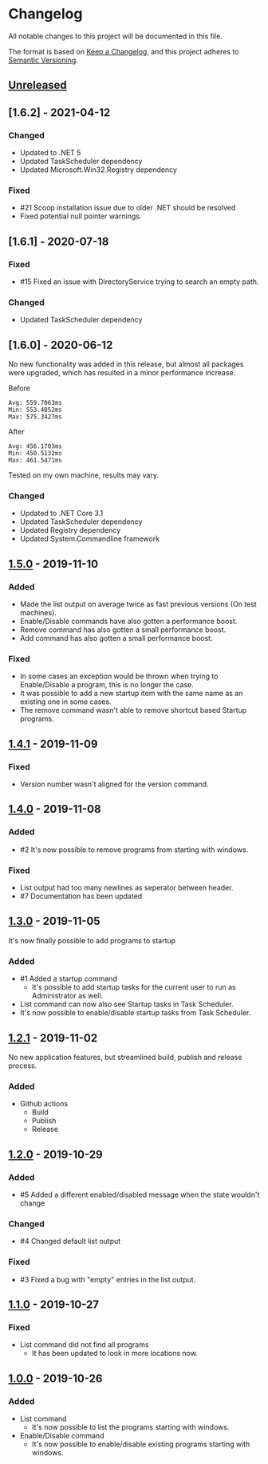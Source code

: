 <!-- markdownlint-disable MD024 -->
# Changelog

All notable changes to this project will be documented in this file.

The format is based on [Keep a Changelog](https://keepachangelog.com/en/1.0.0/),
and this project adheres to [Semantic Versioning](https://semver.org/spec/v2.0.0.html).

## [Unreleased]

## [1.6.2] - 2021-04-12

### Changed

- Updated to .NET 5
- Updated TaskScheduler dependency
- Updated Microsoft.Win32.Registry dependency

### Fixed

- #21 Scoop installation issue due to older .NET should  be resolved
- Fixed potential null pointer warnings.


## [1.6.1] - 2020-07-18

### Fixed

- #15 Fixed an issue with DirectoryService trying to search an empty path.

### Changed

- Updated TaskScheduler dependency

## [1.6.0] -  2020-06-12

No new functionality was added in this release, but almost all packages were upgraded, which has resulted in a minor performance increase.

Before
```
Avg: 559.7063ms
Min: 553.4852ms
Max: 575.3427ms
```

After
```
Avg: 456.1703ms
Min: 450.5132ms
Max: 461.5471ms
```

Tested on my own machine, results may vary.

### Changed
- Updated to .NET Core 3.1
- Updated TaskScheduler dependency
- Updated Registry dependency
- Updated System.Commandline framework

## [1.5.0] - 2019-11-10

### Added

- Made the list output on average twice as fast previous versions (On test machines).
- Enable/Disable commands have also gotten a performance boost.
- Remove command has also gotten a small performance boost.
- Add command has also gotten a small performance boost.

### Fixed

- In some cases an exception would be thrown when trying to Enable/Disable a program, this is no longer the case.
- It was possible to add a new startup item with the same name as an existing one in some cases.
- The remove command wasn't able to remove shortcut based Startup programs.

## [1.4.1] - 2019-11-09

### Fixed

- Version number wasn't aligned for the version command.

## [1.4.0] - 2019-11-08

### Added

- #2 It's now possible to remove programs from starting with windows.

### Fixed

- List output had too many newlines as seperator between header.
- #7 Documentation has been updated

## [1.3.0] - 2019-11-05

It's now finally possible to add programs to startup

### Added

- #1 Added a startup command
  - It's possible to add startup tasks for the current user to run as Administrator as well.
- List command can now also see Startup tasks in Task Scheduler.
- It's now possible to enable/disable startup tasks from Task Scheduler.

## [1.2.1] - 2019-11-02

No new application features, but streamlined build, publish and release process.

### Added

- Github actions
  - Build
  - Publish
  - Release

## [1.2.0] - 2019-10-29

### Added

- #5 Added a different enabled/disabled message when the state wouldn't change

### Changed

- #4 Changed default list output

### Fixed

- #3 Fixed a bug with "empty" entries in the list output.

## [1.1.0] - 2019-10-27

### Fixed

- List command did not find all programs
  - It has been updated to look in more locations now.

## [1.0.0] - 2019-10-26

### Added

- List command
  - It's now possible to list the programs starting with windows.
- Enable/Disable command
  - It's now possible to enable/disable existing programs starting with windows.

[Unreleased]: https://github.com/Faustvii/StartupManager/compare/1.5.0...HEAD
[1.5.0]: https://github.com/Faustvii/StartupManager/compare/1.4.1...1.5.0
[1.4.1]: https://github.com/Faustvii/StartupManager/compare/1.4.0...1.4.1
[1.4.0]: https://github.com/Faustvii/StartupManager/compare/1.3.0...1.4.0
[1.3.0]: https://github.com/Faustvii/StartupManager/compare/1.2.1...1.3.0
[1.2.1]: https://github.com/Faustvii/StartupManager/compare/1.2.0...1.2.1
[1.2.0]: https://github.com/Faustvii/StartupManager/compare/1.1.0...1.2.0
[1.1.0]: https://github.com/Faustvii/StartupManager/compare/1.0.0...1.1.0
[1.0.0]: https://github.com/Faustvii/StartupManager/releases/tag/1.0.0

<!-- markdownlint-enable MD024-->